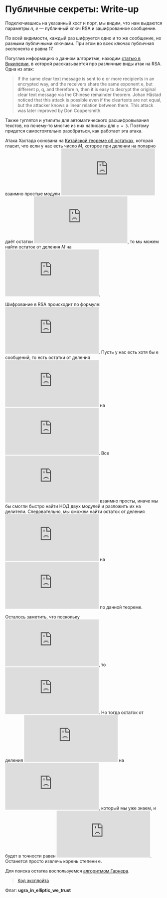 # Публичные секреты: Write-up

Подключившись на указанный хост и порт, мы видим, что нам выдаются параметры *n*, *e* — публичный ключ RSA и зашифрованное сообщение.

По всей видимости, каждый раз шифруется одно и то же сообщение, но разными публичными ключами. При этом во всех ключах публичная экспонента *e* равна 17.

Погуглив информацию о данном алгоритме, находим [статью в Википедии](https://en.wikipedia.org/wiki/RSA_%28cryptosystem%29#Attacks_against_plain_RSA), в которой рассказывается про различные виды атак на RSA. Одна из атак:

> If the same clear text message is sent to e or more recipients in an encrypted way, and the receivers share the same exponent e, but different p, q, and therefore n, then it is easy to decrypt the original clear text message via the Chinese remainder theorem. Johan Håstad noticed that this attack is possible even if the cleartexts are not equal, but the attacker knows a linear relation between them. This attack was later improved by Don Coppersmith.

Также гуглятся и утилиты для автоматического расшифровывания текстов, но почему-то многие из них написаны для `e = 3`. Поэтому придется самостоятельно разобраться, как работает эта атака.

<!-- TODO: LaTeX formulas -->

Атака Хастада основана на [Китайской теореме об остатках](https://en.wikipedia.org/wiki/Chinese_remainder_theorem), которая гласит, что если у нас есть число *M*, которое при делении на попарно взаимно простые модули ![p\_1, p\_2, ..., p\_n](https://latex.codecogs.com/svg.latex?p_1%2C%20p_2%2C%20%5Cldots%2C%20p_n) даёт остатки ![m\_1, m\_2, ...m\_n](https://latex.codecogs.com/svg.latex?m_1%2C%20m_2%2C%20%5Cldots%2C%20m_n), то мы можем найти остаток от деления *M* на ![p\_1p\_2...p\_n](https://latex.codecogs.com/svg.latex?p_1p_2%7B%5Cldots%7Dp_n).

Шифрование в RSA происходит по формуле: ![m = c^e (mod n)](https://latex.codecogs.com/svg.latex?m%20%3D%20c%5Ee%20%5Cmod%20n). Пусть у нас есть хотя бы e сообщений, то есть остатки от деления ![c^e](https://latex.codecogs.com/svg.latex?c%5Ee) на ![n\_1, n\_2, ..., n\_e](https://latex.codecogs.com/svg.latex?n_1%2C%20n_2%2C%20%5Cldots%2C%20n_e). Все ![n\_i](https://latex.codecogs.com/svg.latex?n_i) взаимно просты, иначе мы бы смогли быстро найти НОД двух модулей и разложить их на делители. Следовательно, мы сможем найти остаток от деления ![c^e](https://latex.codecogs.com/svg.latex?c%5Ee) на ![n\_1n\_2...n\_e](https://latex.codecogs.com/svg.latex?n_1n_2%7B%5Cldots%7Dn_e) по данной теореме.

Осталось заметить, что поскольку ![для всех i c &lt; n\_i](https://latex.codecogs.com/svg.latex?%5Cforall%20i%3A%20c%20%3C%20n_i), то ![c^e &lt; n\_1n\_2...n\_e](https://latex.codecogs.com/svg.latex?c%5Ee%20%3C%20n_1n_2%7B%5Cldots%7Dn_e). Но тогда остаток от деления ![c^e](https://latex.codecogs.com/svg.latex?c%5Ee) на ![n\_1n\_2...n\_e](https://latex.codecogs.com/svg.latex?n_1n_2%7B%5Cldots%7Dn_e), который мы уже знаем, и будет в точности равен ![c^e](https://latex.codecogs.com/svg.latex?c%5Ee). Останется просто извлечь корень степени e.

Для поиска остатка воспользуемся [алгоритмом Гарнера](https://ru.wikipedia.org/wiki/Китайская_теорема_об_остатках#Алгоритм_Гарнера).

> [Код эксплойта](exploit.py)

Флаг: **ugra_in_elliptic_we_trust**
